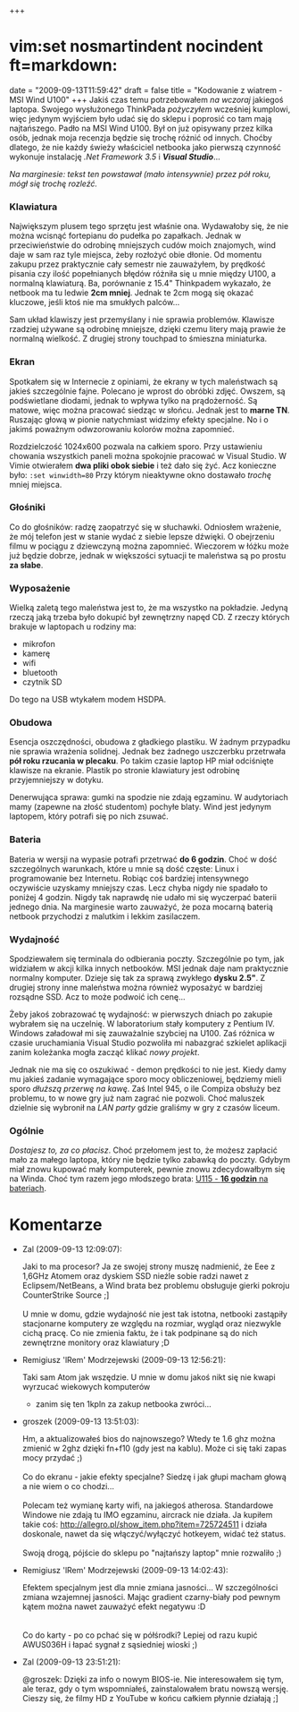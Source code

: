 +++
# vim:set nosmartindent nocindent ft=markdown:
date = "2009-09-13T11:59:42"
draft = false
title = "Kodowanie z wiatrem - MSI Wind U100"
+++
Jakiś czas temu potrzebowałem _na wczoraj_ jakiegoś laptopa. Swojego
wysłużonego ThinkPada _pożyczyłem_ wcześniej kumplowi, więc jedynym wyjściem
było udać się do sklepu i poprosić co tam mają najtańszego. Padło na MSI Wind
U100. Był on już opisywany przez kilka osób, jednak moja recenzja będzie się
trochę różnić od innych. Choćby dlatego, że nie każdy świeży właściciel
netbooka jako pierwszą czynność wykonuje instalację _.Net Framework 3.5_ i
_**Visual Studio**_...

_Na marginesie: tekst ten powstawał (mało intensywnie) przez pół roku, mógł
się trochę rozleźć._

### Klawiatura

Największym plusem tego sprzętu jest właśnie ona. Wydawałoby się, że nie można
wcisnąć fortepianu do pudełka po zapałkach. Jednak w przeciwieństwie do
odrobinę mniejszych cudów moich znajomych, wind daje w sam raz tyle miejsca,
żeby rozłożyć obie dłonie. Od momentu zakupu przez praktycznie cały semestr
nie zauważyłem, by prędkość pisania czy ilość popełnianych błędów różniła się
u mnie między U100, a normalną klawiaturą. Ba, porównanie z 15.4" Thinkpadem
wykazało, że netbook ma tu ledwie **2cm mniej**. Jednak te 2cm mogą się okazać
kluczowe, jeśli ktoś nie ma smukłych palców...

Sam układ klawiszy jest przemyślany i nie sprawia problemów. Klawisze rzadziej
używane są odrobinę mniejsze, dzięki czemu litery mają prawie że normalną
wielkość. Z drugiej strony touchpad to śmieszna miniaturka.

### Ekran

Spotkałem się w Internecie z opiniami, że ekrany w tych maleństwach są jakieś
szczególnie fajne. Polecano je wprost do obróbki zdjęć. Owszem, są
podświetlane diodami, jednak to wpływa tylko na prądożerność. Są matowe, więc
można pracować siedząc w słońcu. Jednak jest to **marne TN**. Ruszając głową w
pionie natychmiast widzimy efekty specjalne. No i o jakimś poważnym
odwzorowaniu kolorów można zapomnieć.

Rozdzielczość 1024x600 pozwala na całkiem sporo. Przy ustawieniu chowania
wszystkich paneli można spokojnie pracować w Visual Studio. W Vimie otwierałem
**dwa pliki obok siebie** i też dało się żyć. Acz konieczne było: `:set
winwidth=80` Przy którym nieaktywne okno dostawało _trochę_ mniej miejsca.

### Głośniki

Co do głośników: radzę zaopatrzyć się w słuchawki. Odniosłem wrażenie, że mój
telefon jest w stanie wydać z siebie lepsze dźwięki. O obejrzeniu filmu w
pociągu z dziewczyną można zapomnieć. Wieczorem w łóżku może już będzie
dobrze, jednak w większości sytuacji te maleństwa są po prostu **za słabe**.

### Wyposażenie

Wielką zaletą tego maleństwa jest to, że ma wszystko na pokładzie. Jedyną
rzeczą jaką trzeba było dokupić był zewnętrzny napęd CD. Z rzeczy których
brakuje w laptopach u rodziny ma:

  * mikrofon
  * kamerę
  * wifi
  * bluetooth
  * czytnik SD

Do tego na USB wtykałem modem HSDPA.

### Obudowa

Esencja oszczędności, obudowa z gładkiego plastiku. W żadnym przypadku nie
sprawia wrażenia solidnej. Jednak bez żadnego uszczerbku przetrwała **pół roku
rzucania w plecaku**. Po takim czasie laptop HP miał odciśnięte klawisze na
ekranie. Plastik po stronie klawiatury jest odrobinę przyjemniejszy w dotyku.

Denerwująca sprawa: gumki na spodzie nie zdają egzaminu. W audytoriach mamy
(zapewne na złość studentom) pochyłe blaty. Wind jest jedynym laptopem, który
potrafi się po nich zsuwać.

### Bateria

Bateria w wersji na wypasie potrafi przetrwać **do 6 godzin**. Choć w dość
szczególnych warunkach, które u mnie są dość częste: Linux i programowanie bez
Internetu. Robiąc coś bardziej intensywnego oczywiście uzyskamy mniejszy czas.
Lecz chyba nigdy nie spadało to poniżej 4 godzin. Nigdy tak naprawdę nie udało
mi się wyczerpać baterii jednego dnia. Na marginesie warto zauważyć, że poza
mocarną baterią netbook przychodzi z malutkim i lekkim zasilaczem.

### Wydajność

Spodziewałem się terminala do odbierania poczty. Szczególnie po tym, jak
widziałem w akcji kilka innych netbooków. MSI jednak daje nam praktycznie
normalny komputer. Dzieje się tak za sprawą zwykłego **dysku 2.5"**. Z drugiej
strony inne maleństwa można również wyposażyć w bardziej rozsądne SSD. Acz to
może podwoić ich cenę...

Żeby jakoś zobrazować tę wydajność: w pierwszych dniach po zakupie wybrałem
się na uczelnię. W laboratorium stały komputery z Pentium IV. Windows
załadował mi się zauważalnie szybciej na U100. Zaś różnica w czasie
uruchamiania Visual Studio pozwoliła mi nabazgrać szkielet aplikacji zanim
koleżanka mogła zacząć klikać _nowy projekt_.

Jednak nie ma się co oszukiwać - demon prędkości to nie jest. Kiedy damy mu
jakieś zadanie wymagające sporo mocy obliczeniowej, będziemy mieli sporo
_dłuższą przerwę na kawę_. Zaś Intel 945, o ile Compiza obsłuży bez problemu,
to w nowe gry już nam zagrać nie pozwoli. Choć maluszek dzielnie się wybronił
na _LAN party_ gdzie graliśmy w gry z czasów liceum.

### Ogólnie

_Dostajesz to, za co płacisz_. Choć przełomem jest to, że możesz zapłacić mało
za małego laptopa, który nie będzie tylko zabawką do poczty. Gdybym miał znowu
kupować mały komputerek, pewnie znowu zdecydowałbym się na Winda. Choć tym
razem jego młodszego brata: [U115 - **16 godzin** na
bateriach](http://www.notebookcheck.pl/Recenzja-MSI-Wind-U115.18365.0.html).

# Komentarze

* Zal (2009-09-13 12:09:07): <p>Jaki to ma procesor? Ja ze swojej strony muszę
  nadmienić, że Eee z 1,6GHz Atomem oraz dyskiem SSD nieźle sobie radzi nawet z
  Eclipsem/NetBeans, a Wind brata bez problemu obsługuje gierki pokroju
  CounterStrike Source ;] <br /> <br />U mnie w domu, gdzie wydajność nie jest
  tak istotna, netbooki zastąpiły stacjonarne komputery ze względu na rozmiar,
  wygląd oraz niezwykle cichą pracę. Co nie zmienia faktu, że i tak podpinane są
  do nich zewnętrzne monitory oraz klawiatury ;D</p>
* Remigiusz 'lRem' Modrzejewski (2009-09-13 12:56:21): <p>Taki sam Atom jak
  wszędzie. U mnie w domu jakoś nikt się nie kwapi wyrzucać wiekowych komputerów
  - zanim się ten 1kpln za zakup netbooka zwróci...</p>
* groszek (2009-09-13 13:51:03): <p>Hm, a aktualizowałeś bios do najnowszego?
  Wtedy te 1.6 ghz można zmienić w 2ghz dzięki fn+f10 (gdy jest na kablu). Może
  ci się taki zapas mocy przydać ;) <br /> <br />Co do ekranu - jakie efekty
  specjalne? Siedzę i jak głupi macham głową a nie wiem o co chodzi... <br />
  <br />Polecam też wymianę karty wifi, na jakiegoś atherosa. Standardowe
  Windowe nie zdają tu IMO egzaminu, aircrack nie działa. Ja kupiłem takie coś:
  http://allegro.pl/show_item.php?item=725724511 i działa doskonale, nawet da
  się włączyć/wyłączyć hotkeyem, widać też status. <br /> <br />Swoją drogą,
  pójście do sklepu po &quot;najtańszy laptop&quot; mnie rozwaliło ;)</p>
* Remigiusz 'lRem' Modrzejewski (2009-09-13 14:02:43): <p>Efektem specjalnym
  jest dla mnie zmiana jasności... W szczególności zmiana wzajemnej jasności.
  Mając gradient czarny-biały pod pewnym kątem można nawet zauważyć efekt
  negatywu :D <br /> <br /> <br />Co do karty - po co pchać się w półśrodki?
  Lepiej od razu kupić AWUS036H i łapać sygnał z sąsiedniej wioski ;)</p>
* Zal (2009-09-13 23:51:21): <p>@groszek: Dzięki za info o nowym BIOS-ie. Nie
  interesowałem się tym, ale teraz, gdy o tym wspomniałeś, zainstalowałem bratu
  nowszą wersję. Cieszy się, że filmy HD z YouTube w końcu całkiem płynnie
  działają ;]</p>
